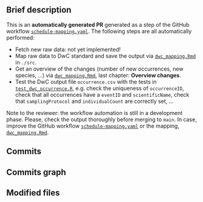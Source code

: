 ## Brief description

This is an **automatically generated PR** generated as a step of the GitHub workflow [`schedule-mapping.yaml`](https://github.com/riparias/vmm-rattenapp-occurrences/blob/automatic-update/.github/workflows/schedule-mapping.yaml). The following steps are all automatically performed:

-   Fetch new raw data: not yet implemented!
-   Map raw data to DwC standard and save the output via [`dwc_mapping.Rmd`](https://github.com/riparias/vmm-rattenapp-occurrences/blob/automatic-update/src/dwc_mapping.Rmd) in `./src`.
-   Get an overview of the changes (number of new occurrences, new species, ...) via [`dwc_mapping.Rmd`](https://github.com/riparias/vmm-rattenapp-occurrences/blob/automatic-update/src/dwc_mapping.Rmd), last chapter: **Overview changes**.
-   Test the DwC output file `occurrence.csv` with the tests in [`test_dwc_occurrence.R`](https://github.com/riparias/vmm-rattenapp-occurrences/blob/automatic-update/tests/test_dwc_occurrence.R), e.g. check the uniqueness of `occurrenceID`, check that all occurrences have a `eventID` and `scientificName`, check that `samplingProtocol` and `individualCount` are correctly set, ...

Note to the reviewer: the workflow automation is still in a development phase. Please, check the output thoroughly before merging to `main`. In case, improve the GitHub workflow [`schedule-mapping.yaml`](https://github.com/riparias/vmm-rattenapp-occurrences/blob/automatic-update/.github/workflows/schedule-mapping.yaml) or the mapping, [`dwc_mapping.Rmd`](https://github.com/riparias/vmm-rattenapp-occurrences/blob/automatic-update/src/dwc_mapping.Rmd).

## Commits

<!-- Diff summary - START -->

<!-- Diff summary - END -->

## Commits graph

<!-- Diff commits - START -->

<!-- Diff commits - END -->

## Modified files

<!-- Diff files - START -->

<!-- Diff files - END -->
